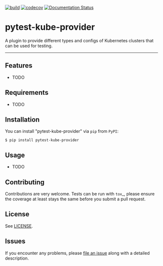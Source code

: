 [![build](https://github.com/giantswarm/pytest-helm-charts/workflows/build/badge.svg)](https://github.com/giantswarm/pytest-helm-charts/workflows/Python%20package/badge.svg)
[![codecov](https://codecov.io/gh/giantswarm/pytest-helm-charts/branch/master/graph/badge.svg)](https://codecov.io/gh/giantswarm/pytest-helm-charts)
[![Documentation Status](https://readthedocs.org/projects/pytest-helm-charts/badge/?version=latest)](https://pytest-helm-charts.readthedocs.io/en/latest/?badge=latest)

# pytest-kube-provider

A plugin to provide different types and configs of Kubernetes clusters that can be used for testing.

---



## Features

* TODO


## Requirements

* TODO


## Installation

You can install "pytest-kube-provider" via `pip` from `PyPI`:

```
$ pip install pytest-kube-provider
```


## Usage

* TODO

## Contributing

Contributions are very welcome. Tests can be run with `tox`_, please ensure
the coverage at least stays the same before you submit a pull request.

## License

See [LICENSE](LICENSE).

## Issues

If you encounter any problems, please [file an issue](https://github.com/piontec/pytest-kube-provider/issues) along with a detailed description.

